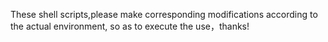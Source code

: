 
These shell scripts,please make corresponding modifications according to the actual environment, so as to execute the use，thanks!
